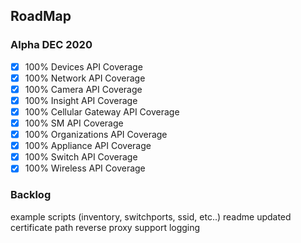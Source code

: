 ## RoadMap


### Alpha DEC 2020
- [x] 100% Devices API Coverage
- [x] 100% Network API Coverage
- [x] 100% Camera API Coverage
- [x] 100% Insight API Coverage
- [x] 100% Cellular Gateway API Coverage
- [x] 100% SM API Coverage
- [x] 100% Organizations API Coverage
- [x] 100% Appliance API Coverage
- [x] 100% Switch API Coverage
- [x] 100% Wireless API Coverage

### Backlog
example scripts (inventory, switchports, ssid, etc..)
readme updated
certificate path
reverse proxy support
logging